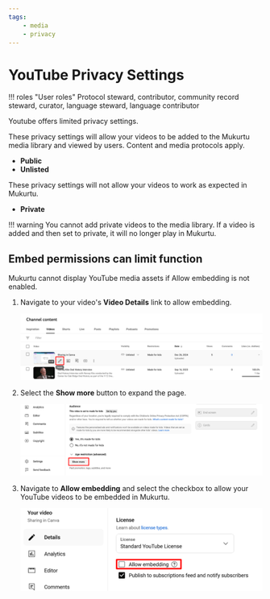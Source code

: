 ```yaml
---
tags:
    - media
    - privacy
---
```

# YouTube Privacy Settings

!!! roles "User roles"
    Protocol steward, contributor, community record steward, curator, language steward, language contributor 

Youtube offers limited privacy settings.

These privacy settings will allow your videos to be added to the Mukurtu media library and viewed by users. Content and media protocols apply.

- **Public**
- **Unlisted**

These privacy settings will not allow your videos to work as expected in Mukurtu.

- **Private**

!!! warning
    You cannot add private videos to the media library. If a video is added and then set to private, it will no longer play in Mukurtu. 

## Embed permissions can limit function

Mukurtu cannot display YouTube media assets if Allow embedding is not enabled. 

1. Navigate to your video's **Video Details** link to allow embedding. 

    ![Screenshot of the YouTube video menu with the Details button highlighted](../_embeds/YouTubepermission.png)

2. Select the **Show more** button to expand the page.

    ![Screenshot of the YouTube menu with the "Show more" button highlighted.](../_embeds/YouTubepermission1.png)

3. Navigate to **Allow embedding** and select the checkbox to allow your YouTube videos to be embedded in Mukurtu. 

    ![Screenshot of the YouTube menu with the Allow embedding checkbox highlighted.](../_embeds/YouTubepermission2.png)